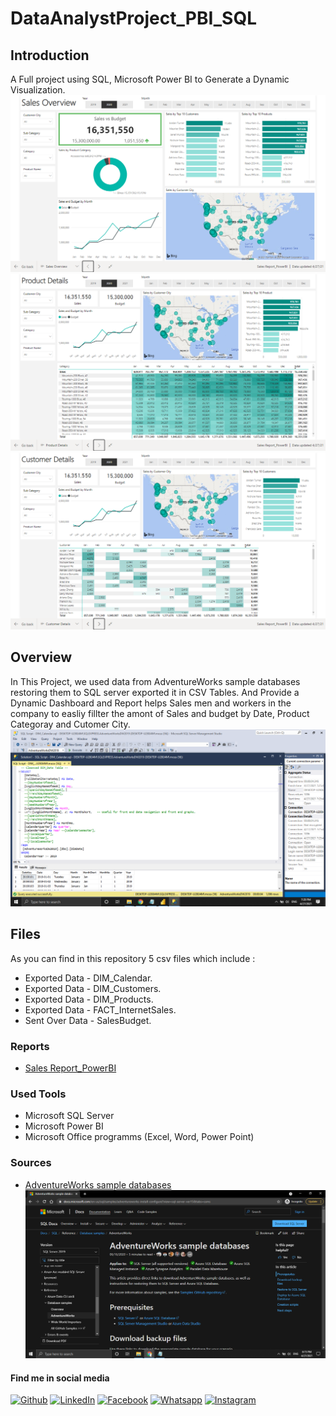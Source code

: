 # DataAnalystProject_PBI_SQL

## Introduction
A Full project using SQL, Microsoft Power BI to Generate a Dynamic Visualization.
![](images/Sales_Overview.png)
![](images/Product_Details.png)
![](images/Customer_Details.png)

## Overview
In This Project, we used data from AdventureWorks sample databases restoring them to SQL server exported it in CSV Tables.
And Provide a Dynamic Dashboard and Report helps Sales men and workers in the company to easliy fillter the amont of Sales and budget by Date, Product Categoray and Cutomer City.
![](images/SQL_Script.png)

## Files
As you can find in this repository 5 csv files which include :
* Exported Data - DIM_Calendar.
* Exported Data - DIM_Customers.
* Exported Data - DIM_Products.
* Exported Data - FACT_InternetSales.
* Sent Over Data - SalesBudget.

### Reports
- [Sales Report_PowerBI](https://app.powerbi.com/reportEmbed?reportId=b09e54b5-2e09-447f-8e25-79a4adcf66cc&autoAuth=true&ctid=33936b55-1762-451d-8c89-45d3f22ac300&config=eyJjbHVzdGVyVXJsIjoiaHR0cHM6Ly93YWJpLXNvdXRoLWFmcmljYS1ub3J0aC1hLXByaW1hcnktcmVkaXJlY3QuYW5hbHlzaXMud2luZG93cy5uZXQvIn0%3D)
### Used Tools
- Microsoft SQL Server
- Microsoft Power BI
- Microsoft Office programms (Excel, Word, Power Point)

### Sources
- [AdventureWorks sample databases](https://docs.microsoft.com/en-us/sql/samples/adventureworks-install-configure?view=sql-server-ver15&tabs=ssms) 
![](images/Database.png)

#### Find me in social media
[![Github](https://img.icons8.com/ios-filled/30/000000/github.png "Github")](https://github.com/mohamedmostafa1997pro "Github")
[![LinkedIn](https://img.icons8.com/ios-glyphs/30/000000/linkedin.png "LinkedIn")](https://www.linkedin.com/in/mohamedmostafamohamed/ "LinkedIn")
[![Facebook](https://img.icons8.com/ios-filled/30/000000/facebook-new.png "Facebook")](https://www.facebook.com/mohamed.moza.5/)
[![Whatsapp](https://img.icons8.com/ios/30/000000/whatsapp.png "Whatsapp")](https://wa.me/201002371168?text=Hello)
[![Instagram](https://img.icons8.com/ios/30/000000/instagram.png "Instagram")](https://www.instagram.com/mohamedmozax/)
